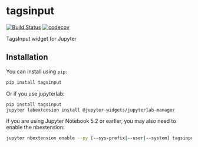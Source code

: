 
# tagsinput

[![Build Status](https://travis-ci.org/martinRenou/tagsinput.svg?branch=master)](https://travis-ci.org/martinRenou/tagsinput)
[![codecov](https://codecov.io/gh/martinRenou/tagsinput/branch/master/graph/badge.svg)](https://codecov.io/gh/martinRenou/tagsinput)


TagsInput widget for Jupyter

## Installation

You can install using `pip`:

```bash
pip install tagsinput
```

Or if you use jupyterlab:

```bash
pip install tagsinput
jupyter labextension install @jupyter-widgets/jupyterlab-manager
```

If you are using Jupyter Notebook 5.2 or earlier, you may also need to enable
the nbextension:
```bash
jupyter nbextension enable --py [--sys-prefix|--user|--system] tagsinput
```
